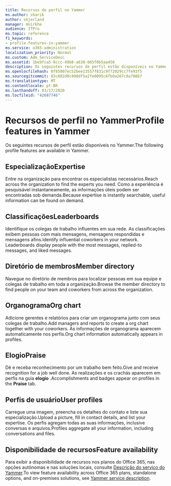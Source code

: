 ```yaml
---
title: Recursos de perfil no Yammer
ms.author: sharik
author: skjerland
manager: mnirkhe
audience: ITPro
ms.topic: reference
f1_keywords:
- profile-features-in-yammer
ms.service: o365-administration
localization_priority: Normal
ms.custom: Adm_ServiceDesc
ms.assetid: 1be9fca5-8ccc-49b8-a638-065f0b5aa450
description: Os seguintes recursos de perfil estão disponíveis no Yammer.
ms.openlocfilehash: 0f85007ec52bee13557f831c9f72029cc7fe93f5
ms.sourcegitcommit: 83c602d9c498df5a2fe0095c6fb0a267c8a708b7
ms.translationtype: MT
ms.contentlocale: pt-BR
ms.lasthandoff: 03/17/2020
ms.locfileid: "42687746"
---
```

# <a name="profile-features-in-yammer"></a><span data-ttu-id="2c0fa-103">Recursos de perfil no Yammer</span><span class="sxs-lookup"><span data-stu-id="2c0fa-103">Profile features in Yammer</span></span>

<span data-ttu-id="2c0fa-104">Os seguintes recursos de perfil estão disponíveis no Yammer.</span><span class="sxs-lookup"><span data-stu-id="2c0fa-104">The following profile features are available in Yammer.</span></span>
 
## <a name="expertise"></a><span data-ttu-id="2c0fa-105">Especialização</span><span class="sxs-lookup"><span data-stu-id="2c0fa-105">Expertise</span></span>

<span data-ttu-id="2c0fa-106">Entre na organização para encontrar os especialistas necessários.</span><span class="sxs-lookup"><span data-stu-id="2c0fa-106">Reach across the organization to find the experts you need.</span></span> <span data-ttu-id="2c0fa-107">Como a experiência é pesquisável instantaneamente, as informações úteis podem ser encontradas sob demanda.</span><span class="sxs-lookup"><span data-stu-id="2c0fa-107">Because expertise is instantly searchable, useful information can be found on demand.</span></span>

## <a name="leaderboards"></a><span data-ttu-id="2c0fa-108">Classificações</span><span class="sxs-lookup"><span data-stu-id="2c0fa-108">Leaderboards</span></span>

<span data-ttu-id="2c0fa-p102">Identifique os colegas de trabalho influentes em sua rede. As classificações exibem pessoas com mais mensagens, mensagens respondidas e mensagens afins.</span><span class="sxs-lookup"><span data-stu-id="2c0fa-p102">Identify influential coworkers in your network. Leaderboards display people with the most messages, replied-to messages, and liked messages.</span></span>

## <a name="member-directory"></a><span data-ttu-id="2c0fa-111">Diretório de membros</span><span class="sxs-lookup"><span data-stu-id="2c0fa-111">Member directory</span></span>

<span data-ttu-id="2c0fa-112">Navegue no diretório de membros para localizar pessoas em sua equipe e colegas de trabalho em toda a organização.</span><span class="sxs-lookup"><span data-stu-id="2c0fa-112">Browse the member directory to find people on your team and coworkers from across the organization.</span></span>
  
## <a name="org-chart"></a><span data-ttu-id="2c0fa-113">Organograma</span><span class="sxs-lookup"><span data-stu-id="2c0fa-113">Org chart</span></span>

<span data-ttu-id="2c0fa-114">Adicione gerentes e relatórios para criar um organograma junto com seus colegas de trabalho.</span><span class="sxs-lookup"><span data-stu-id="2c0fa-114">Add managers and reports to create a org chart together with your coworkers.</span></span> <span data-ttu-id="2c0fa-115">As informações de organograma aparecem automaticamente nos perfis.</span><span class="sxs-lookup"><span data-stu-id="2c0fa-115">Org chart information automatically appears in profiles.</span></span>
  
## <a name="praise"></a><span data-ttu-id="2c0fa-116">Elogio</span><span class="sxs-lookup"><span data-stu-id="2c0fa-116">Praise</span></span>

<span data-ttu-id="2c0fa-117">Dê e receba reconhecimento por um trabalho bem feito.</span><span class="sxs-lookup"><span data-stu-id="2c0fa-117">Give and receive recognition for a job well done.</span></span> <span data-ttu-id="2c0fa-118">As realizações e os crachás aparecem em perfis na guia **elogio** .</span><span class="sxs-lookup"><span data-stu-id="2c0fa-118">Accomplishments and badges appear on profiles in the **Praise** tab.</span></span>
 
## <a name="user-profiles"></a><span data-ttu-id="2c0fa-119">Perfis de usuário</span><span class="sxs-lookup"><span data-stu-id="2c0fa-119">User profiles</span></span>

<span data-ttu-id="2c0fa-120">Carregue uma imagem, preencha os detalhes do contato e liste sua especialização.</span><span class="sxs-lookup"><span data-stu-id="2c0fa-120">Upload a picture, fill in contact details, and list your expertise.</span></span> <span data-ttu-id="2c0fa-121">Os perfis agregam todas as suas informações, inclusive conversas e arquivos.</span><span class="sxs-lookup"><span data-stu-id="2c0fa-121">Profiles aggregate all your information, including conversations and files.</span></span>
  
## <a name="feature-availability"></a><span data-ttu-id="2c0fa-122">Disponibilidade de recursos</span><span class="sxs-lookup"><span data-stu-id="2c0fa-122">Feature availability</span></span>

<span data-ttu-id="2c0fa-123">Para exibir a disponibilidade de recursos nos planos do Office 365, nas opções autônomas e nas soluções locais, consulte [Descrição do serviço do Yammer](yammer-service-description.md).</span><span class="sxs-lookup"><span data-stu-id="2c0fa-123">To view feature availability across Office 365 plans, standalone options, and on-premises solutions, see [Yammer service description](yammer-service-description.md).</span></span>
  

